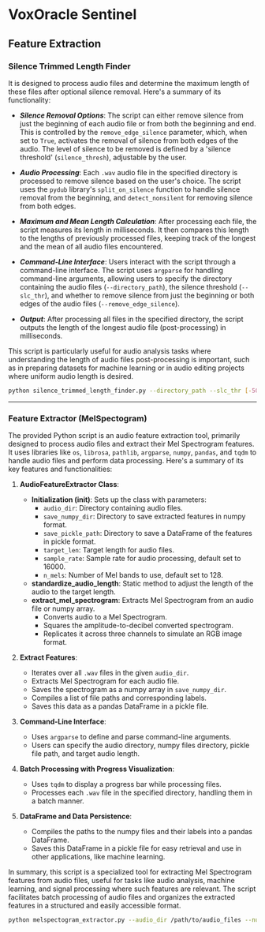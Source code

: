 # VoxOracle Sentinel

## Feature Extraction

### Silence Trimmed Length Finder

It is designed to process audio files and determine the maximum length of these files after optional silence removal. Here's a summary of its functionality:

- ***Silence Removal Options***: The script can either remove silence from just the beginning of each audio file or from both the beginning and end. This is controlled by the `remove_edge_silence` parameter, which, when set to `True`, activates the removal of silence from both edges of the audio. The level of silence to be removed is defined by a 'silence threshold' (`silence_thresh`), adjustable by the user.

- ***Audio Processing***: Each `.wav` audio file in the specified directory is processed to remove silence based on the user's choice. The script uses the `pydub` library's `split_on_silence` function to handle silence removal from the beginning, and `detect_nonsilent` for removing silence from both edges.

- ***Maximum and Mean Length Calculation***: After processing each file, the script measures its length in milliseconds. It then compares this length to the lengths of previously processed files, keeping track of the longest and the mean of all audio files encountered.

- ***Command-Line Interface***: Users interact with the script through a command-line interface. The script uses `argparse` for handling command-line arguments, allowing users to specify the directory containing the audio files (`--directory_path`), the silence threshold (`--slc_thr`), and whether to remove silence from just the beginning or both edges of the audio files (`--remove_edge_silence`).

- ***Output***: After processing all files in the specified directory, the script outputs the length of the longest audio file (post-processing) in milliseconds.

This script is particularly useful for audio analysis tasks where understanding the length of audio files post-processing is important, such as in preparing datasets for machine learning or in audio editing projects where uniform audio length is desired.

```bash
python silence_trimmed_length_finder.py --directory_path --slc_thr [-50] --remove_edge_silence [True]
```
---

### Feature Extractor (MelSpectogram)

The provided Python script is an audio feature extraction tool, primarily designed to process audio files and extract their Mel Spectrogram features. It uses libraries like `os`, `librosa`, `pathlib`, `argparse`, `numpy`, `pandas`, and `tqdm` to handle audio files and perform data processing. Here's a summary of its key features and functionalities:

1. **AudioFeatureExtractor Class**:
   - **Initialization (__init__)**: Sets up the class with parameters:
     - `audio_dir`: Directory containing audio files.
     - `save_numpy_dir`: Directory to save extracted features in numpy format.
     - `save_pickle_path`: Directory to save a DataFrame of the features in pickle format.
     - `target_len`: Target length for audio files.
     - `sample_rate`: Sample rate for audio processing, default set to 16000.
     - `n_mels`: Number of Mel bands to use, default set to 128.
   - **standardize_audio_length**: Static method to adjust the length of the audio to the target length.
   - **extract_mel_spectrogram**: Extracts Mel Spectrogram from an audio file or numpy array.
     - Converts audio to a Mel Spectrogram.
     - Squares the amplitude-to-decibel converted spectrogram.
     - Replicates it across three channels to simulate an RGB image format.

2. **Extract Features**:
   - Iterates over all `.wav` files in the given `audio_dir`.
   - Extracts Mel Spectrogram for each audio file.
   - Saves the spectrogram as a numpy array in `save_numpy_dir`.
   - Compiles a list of file paths and corresponding labels.
   - Saves this data as a pandas DataFrame in a pickle file.

3. **Command-Line Interface**:
   - Uses `argparse` to define and parse command-line arguments.
   - Users can specify the audio directory, numpy files directory, pickle file path, and target audio length.

4. **Batch Processing with Progress Visualization**:
   - Uses `tqdm` to display a progress bar while processing files.
   - Processes each `.wav` file in the specified directory, handling them in a batch manner.

5. **DataFrame and Data Persistence**:
   - Compiles the paths to the numpy files and their labels into a pandas DataFrame.
   - Saves this DataFrame in a pickle file for easy retrieval and use in other applications, like machine learning.

In summary, this script is a specialized tool for extracting Mel Spectrogram features from audio files, useful for tasks like audio analysis, machine learning, and signal processing where such features are relevant. The script facilitates batch processing of audio files and organizes the extracted features in a structured and easily accessible format.

```bash
python melspectogram_extractor.py --audio_dir /path/to/audio_files --numpy_dir /path/to/numpy_files --pickle_path /path/to/save/pickle --target_len [2.0]
```